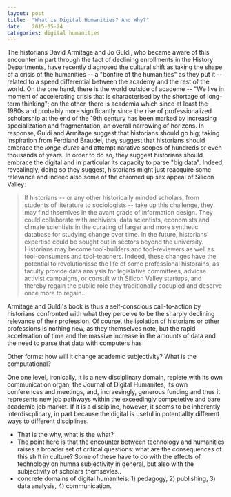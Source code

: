 ```yaml
---
layout: post
title:  "What is Digital Humanities? And Why?"
date:   2015-05-24 
categories: digital humanities
---
```


The historians David Armitage and Jo Guldi, who became aware of this encounter in part through the fact of declining enrollments in the History Departments, have recently diagnosed the cultural shift as taking the shape of a crisis of the humanities -- a "bonfire of the humanities" as they put it -- related to a speed differential between the academy and the rest of the world. On the one hand, there is the world outside of academe -- "We live in moment of accelerating crisis that is characterised by the shortage of long-term thinking"; on the other, there is academia which since at least the 1980s and probably more significantly since the rise of professionalized scholarship at the end of the 19th century has been marked by increasing specialization and fragmentation, an overall narrowing of horizons. In response, Guldi and Armitage suggest that historians should go big; taking inspiration from Ferdiand Braudel, they suggest that historians should embrace the <em>longe-duree</em> and attempt narative scopes of hundreds or even thousands of years. In order to do so, they suggest historians should embrace the digital and in particular its capacity to parse "big data". Indeed, revealingly, doing so they suggest, historians might just reacquire some relevance and indeed also some of the chromed up sex appeal of Silicon Valley:

<blockquote>
If historians -- or any other historically minded scholars, from students of literature to sociologists -- take up this challenge, they may find thsemlves in the avant grade of information design. They could collaborate with archivists, data scientists, economists and climate scientists in the curating of larger and more synthetic database for studying change over time. In the future, historians' expertise could be sought out in sectors beyond the university. Historians may become tool-builders and tool-reviewers as well as tool-consumers and tool-teachers. Indeed, these changes have the potential to revolutionisse the life of some professional historains, as faculty provide data analysis for legislative committees, advicse activist campaigns, or consult with Silicon Valley startups, and thereby regain the public role they traditionally cocupied and deserve once more to regain...
</blockquote>

Armitage and Guldi's book is thus a self-conscious call-to-action by historians confronted with what they perceive to be the sharply declining relevance of their profession. Of course, the isolation of historians or other professions is nothing new, as they themselves note, but the rapid acceleration of time and the massive increase in the amounts of data and the need to parse that data with computers has 

Other forms: how will it change academic subjectivity? What is the computational? 



One one level, ironically, it is a new disciplinary domain, replete with its own communication organ, the Journal of Digital Humanites, its own conferences and meetings, and, incraesingly, generous funding and thus it represents new job pathways within the exceedingly competetive and bare academic job market. If it is a discipline, however, it seems to be inherently interdiscplinary, in part because the digital is useful in potentiallty different ways to different disciplines. 

- That is the why, what is the what? 
- The point here is that the encounter between technology and humanities raises a broader set of critical questions: what are the consequences of this shift in culture? Some of these have to do with the effects of technology on humna subjectivity in general, but also with the subjectivity of scholars themsevles.. 
- concrete domains of digital humaniteis: 1) pedagogy, 2) publishing, 3) data analysis, 4) communication.